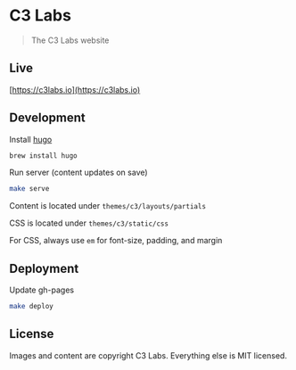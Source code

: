 # C3 Labs

> The C3 Labs website

## Live

[https://c3labs.io](https://c3labs.io)

## Development

Install [hugo](https://gohugo.io/getting-started/installing/)

```bash
brew install hugo
```

Run server (content updates on save)

```bash
make serve
```

Content is located under `themes/c3/layouts/partials`

CSS is located under `themes/c3/static/css`

For CSS, always use `em` for font-size, padding, and margin

## Deployment

Update gh-pages

```bash
make deploy
```

## License

Images and content are copyright C3 Labs. Everything else is MIT licensed.
